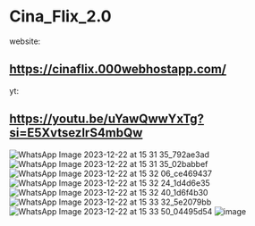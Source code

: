# Cina_Flix_2.0
website: 
## https://cinaflix.000webhostapp.com/
yt:
## https://youtu.be/uYawQwwYxTg?si=E5XvtsezlrS4mbQw


![WhatsApp Image 2023-12-22 at 15 31 35_792ae3ad](https://github.com/ChristianNathanielP/Cina_Flix_2.0/assets/115161976/8ff19e59-b294-435b-8579-a66c52b6ad47)
![WhatsApp Image 2023-12-22 at 15 31 35_02babbef](https://github.com/ChristianNathanielP/Cina_Flix_2.0/assets/115161976/a0bf6b28-6c8a-4253-a2dd-14e11225e085)
![WhatsApp Image 2023-12-22 at 15 32 06_ce469437](https://github.com/ChristianNathanielP/Cina_Flix_2.0/assets/115161976/c3314904-e686-44d9-8dc0-e6840269bcfe)
![WhatsApp Image 2023-12-22 at 15 32 24_1d4d6e35](https://github.com/ChristianNathanielP/Cina_Flix_2.0/assets/115161976/7e682cbd-f84e-44b2-af61-2ff274306f87)
![WhatsApp Image 2023-12-22 at 15 32 40_1d6f4b30](https://github.com/ChristianNathanielP/Cina_Flix_2.0/assets/115161976/45661e4a-b5a5-4963-b6f1-77af37c2282e)
![WhatsApp Image 2023-12-22 at 15 33 32_5e2079bb](https://github.com/ChristianNathanielP/Cina_Flix_2.0/assets/115161976/f5f4452d-5b4a-4f4e-b4ae-b9743919989b)
![WhatsApp Image 2023-12-22 at 15 33 50_04495d54](https://github.com/ChristianNathanielP/Cina_Flix_2.0/assets/115161976/0d7ea221-bad6-40b2-874c-8e1d65296b94)
![image](https://github.com/ChristianNathanielP/Cina_Flix_2.0/assets/115161976/b830fea1-5c69-44f1-8612-38c24c2a41b0)

